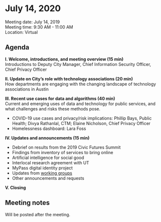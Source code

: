 # July 14, 2020

Meeting date: July 14, 2019   
Meeting time: 9:30 AM - 11:00 AM   
Location: Virtual

## Agenda

**I. Welcome, introductions, and meeting overview \(15 min\)**  
Introductions to Deputy City Manager, Chief Information Security Officer, Chief Privacy Officer

**II. Update on City’s role with technology associations  \(20 min\)**  
How departments are engaging with the changing landscape of technology associations in Austin

**III. Recent use cases for data and algorithms \(40 min\)**  
Current and emerging uses of data and technology for public services, and what challenges and risks these methods pose. 

* COVID-19 use cases and privacy/risk implications: Phillip Bays, Public Health; Divya Rathanlal, CTM; Elaine Nicholson, Chief Privacy Officer
* Homelessness dashboard: Lara Foss

**IV. Updates and announcements \(15 min\)**

* Debrief on results from the 2019 Civic Futures Summit
* Findings from inventory of services to bring online
* Artificial intelligence for social good
* Interlocal research agreement with UT
* MyPass digital identity project
* Updates from [working groups](../working-groups.md)
* Other announcements and requests

**V. Closing**

## Meeting notes

Will be posted after the meeting. 

